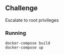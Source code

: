 ## Challenge

Escalate to root privileges

### Running

```
docker-compose build
docker-compose up
```
